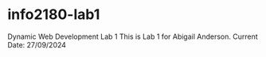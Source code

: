 # info2180-lab1
Dynamic Web Development Lab 1
This is Lab 1 for Abigail Anderson.
Current Date: 27/09/2024
